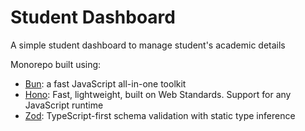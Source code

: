 # Student Dashboard

A simple student dashboard to manage student's academic details

Monorepo built using:

- [Bun](https://bun.sh/): a fast JavaScript all-in-one toolkit
- [Hono](https://hono.dev/): Fast, lightweight, built on Web Standards. Support for any JavaScript runtime
- [Zod](https://zod.dev/): TypeScript-first schema validation with static type inference
